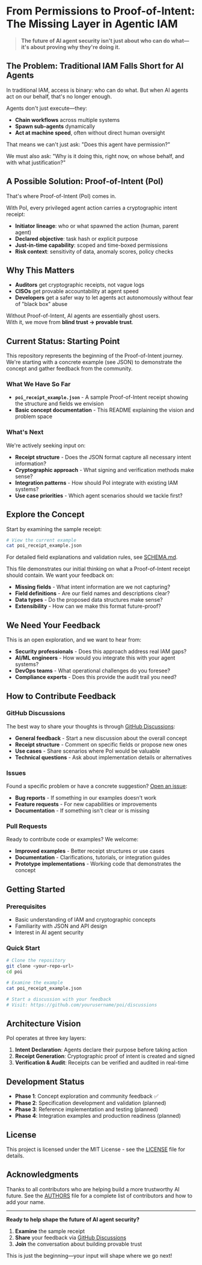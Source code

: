# From Permissions to Proof-of-Intent: The Missing Layer in Agentic IAM

> **The future of AI agent security isn't just about who can do what—it's about proving why they're doing it.**

## The Problem: Traditional IAM Falls Short for AI Agents

In traditional IAM, access is binary: who can do what. But when AI agents act on our behalf, that's no longer enough.

Agents don't just execute—they:

- **Chain workflows** across multiple systems
- **Spawn sub-agents** dynamically  
- **Act at machine speed**, often without direct human oversight

That means we can't just ask:
"Does this agent have permission?"

We must also ask:
"Why is it doing this, right now, on whose behalf, and with what justification?"

## A Possible Solution: Proof-of-Intent (PoI)

That's where Proof-of-Intent (PoI) comes in.

With PoI, every privileged agent action carries a cryptographic intent receipt:

- **Initiator lineage**: who or what spawned the action (human, parent agent)
- **Declared objective**: task hash or explicit purpose  
- **Just-in-time capability**: scoped and time-boxed permissions
- **Risk context**: sensitivity of data, anomaly scores, policy checks

## Why This Matters

- **Auditors** get cryptographic receipts, not vague logs
- **CISOs** get provable accountability at agent speed
- **Developers** get a safer way to let agents act autonomously without fear of "black box" abuse

Without Proof-of-Intent, AI agents are essentially ghost users.  
With it, we move from **blind trust → provable trust**.

## Current Status: Starting Point

This repository represents the beginning of the Proof-of-Intent journey. We're starting with a concrete example (see JSON) to demonstrate the concept and gather feedback from the community.

### What We Have So Far

- **`poi_receipt_example.json`** - A sample Proof-of-Intent receipt showing the structure and fields we envision
- **Basic concept documentation** - This README explaining the vision and problem space

### What's Next

We're actively seeking input on:
- **Receipt structure** - Does the JSON format capture all necessary intent information?
- **Cryptographic approach** - What signing and verification methods make sense?
- **Integration patterns** - How should PoI integrate with existing IAM systems?
- **Use case priorities** - Which agent scenarios should we tackle first?

## Explore the Concept

Start by examining the sample receipt:

```bash
# View the current example
cat poi_receipt_example.json
```

For detailed field explanations and validation rules, see [SCHEMA.md](SCHEMA.md).

This file demonstrates our initial thinking on what a Proof-of-Intent receipt should contain. We want your feedback on:

- **Missing fields** - What intent information are we not capturing?
- **Field definitions** - Are our field names and descriptions clear?
- **Data types** - Do the proposed data structures make sense?
- **Extensibility** - How can we make this format future-proof?

## We Need Your Feedback

This is an open exploration, and we want to hear from:

- **Security professionals** - Does this approach address real IAM gaps?
- **AI/ML engineers** - How would you integrate this with your agent systems?
- **DevOps teams** - What operational challenges do you foresee?
- **Compliance experts** - Does this provide the audit trail you need?

## How to Contribute Feedback

### GitHub Discussions
The best way to share your thoughts is through [GitHub Discussions](../../discussions):

- **General feedback** - Start a new discussion about the overall concept
- **Receipt structure** - Comment on specific fields or propose new ones
- **Use cases** - Share scenarios where PoI would be valuable
- **Technical questions** - Ask about implementation details or alternatives

### Issues
Found a specific problem or have a concrete suggestion? [Open an issue](../../issues):

- **Bug reports** - If something in our examples doesn't work
- **Feature requests** - For new capabilities or improvements
- **Documentation** - If something isn't clear or is missing

### Pull Requests
Ready to contribute code or examples? We welcome:

- **Improved examples** - Better receipt structures or use cases
- **Documentation** - Clarifications, tutorials, or integration guides
- **Prototype implementations** - Working code that demonstrates the concept

## Getting Started

### Prerequisites
- Basic understanding of IAM and cryptographic concepts
- Familiarity with JSON and API design
- Interest in AI agent security

### Quick Start
```bash
# Clone the repository
git clone <your-repo-url>
cd poi

# Examine the example
cat poi_receipt_example.json

# Start a discussion with your feedback
# Visit: https://github.com/yourusername/poi/discussions
```

## Architecture Vision

PoI operates at three key layers:

1. **Intent Declaration**: Agents declare their purpose before taking action
2. **Receipt Generation**: Cryptographic proof of intent is created and signed
3. **Verification & Audit**: Receipts can be verified and audited in real-time

## Development Status

- **Phase 1**: Concept exploration and community feedback ✅
- **Phase 2**: Specification development and validation (planned)
- **Phase 3**: Reference implementation and testing (planned)
- **Phase 4**: Integration examples and production readiness (planned)

## License

This project is licensed under the MIT License - see the [LICENSE](LICENSE) file for details.

## Acknowledgments

Thanks to all contributors who are helping build a more trustworthy AI future. See the [AUTHORS](AUTHORS) file for a complete list of contributors and how to add your name.

---

**Ready to help shape the future of AI agent security?** 

1. **Examine** the sample receipt
2. **Share** your feedback via [GitHub Discussions](../../discussions)
3. **Join** the conversation about building provable trust

This is just the beginning—your input will shape where we go next!
